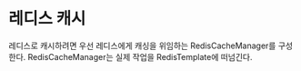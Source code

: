 # 레디스 캐시



레디스로 캐시하려면 우선 레디스에게 캐싱을 위임하는 RedisCacheManager를 구성한다. RedisCacheManager는 실제 작업을 RedisTemplate에 떠넘긴다.